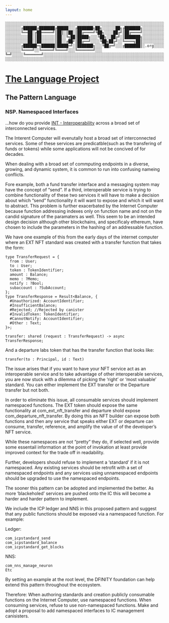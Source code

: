 ```yaml
---
layout: home
---
```


```text
░░░░░░░░░░░░░░░░░░░░░░░░░░░░░░░░░░░░░░░░░░░░░░░░░░░░░░░░░░░░░░░░░░░░░░░░░░░░░░░░░░░░░░░░░░░░░░░░░░░░░░░░░░░░░░░░░░░░░░░░░░░░░░░░░░░░░░░░░░░░░░░░░░░░░░░░░░░░░░░░░░░░░░
░░░░░░░╔██████╔███████╔█████░░░╔███████╗██╗░░░░░░██╗╔███████╗░░░░░░░░░░░░░░░░░░░░░░░░░░░░░░░░░░░░░░░░░░░░░░░░░░░░░░░░░░░░░░░░░░░░░░░░░░░░░░░░░░░░░░░░░░░░░░░░░░░░░░░░░
░░░░░░░╚══██░╔██═════╝║██║░║██░║██╔════╝╚██╗░░░░██╔╝║██╔════╝░░░░░░░░░░░░░░░░░░░░░░░░░░░░░░░░░░░░░░░░░░░░░░░░░░░░░░░░░░░░░░░░░░░░░░░░░░░░░░░░░░░░░░░░░░░░░░░░░░░░░░░░░
░░░░░░░░░░██░║██░░░░░░║██░░╚╗██║█████╗░░░╚██╗░░██╔╝░║███████╗░░░░░░░░░░░░░░░░░░░░░░░░░░░░░░░░░░░░░░░░░░░░░░░░░░░░░░░░░░░░░░░░░░░░░░░░░░░░░░░░░░░░░░░░░░░░░░░░░░░░░░░░░
░░░░░░░░░░██░║██░░░░░░║██░░╔██╝║██╔══╝░░░░╚██╗██╔╝░░╚════╗██║░░░░░░░░░░░░░░░░░░░░░░░░░░░░░░░░░░░░░░░░░░░░░░░░░░░░░░░░░░░░░░░░░░░░░░░░░░░░░░░░░░░░░░░░░░░░░░░░░░░░░░░░░
░░░░░░░╔██████═╗██████║█████═╝░║███████╗░░░╚██╔═╝░░░╔███████║░.org░░░░░░░░░░░░░░░░░░░░░░░░░░░░░░░░░░░░░░░░░░░░░░░░░░░░░░░░░░░░░░░░░░░░░░░░░░░░░░░░░░░░░░░░░░░░░░░░░░░░
░░░░░░░╚════╝░░╚═════╝╚════╝░░░╚═══════╝░░░ ╚═╝░░░░░╚═══════╝░░░░░░░░░░░░░░░░░░░░░░░░░░░░░░░░░░░░░░░░░░░░░░░░░░░░░░░░░░░░░░░░░░░░░░░░░░░░░░░░░░░░░░░░░░░░░░░░░░░░░░░░░
░░░░░░░░░░░░░░░░░░░░░░░░░░░░░░░░░░░░░░░░░░░░░░░░░░░░░░░░░░░░░░░░░░░░░░░░░░░░░░░░░░░░░░░░░░░░░░░░░░░░░░░░░░░░░░░░░░░░░░░░░░░░░░░░░░░░░░░░░░░░░░░░░░░░░░░░░░░░░░░░░░░░░░
```

# [The Language Project](index.html)

## The Pattern Language

### NSP. Namespaced Interfaces

...how do you provide [INT - Interoperability](interoperability.html) across a broad set of interconnected services.

The Interent Computer will evenutally host a broad set of interconnected services.  Some of these services are predicatble(such as the transfering of funds or tokens) while some applications will not be concived of for decades. 

When dealing with a broad set of commputing endpoints in a diverse, growing, and dynamic system, it is common to run into confusing nameing conflicts.

Fore example, both a fund transfer interface and a messaging system may have the concept of “send”.  If a third, interoperable service is trying to combine functionality of these two services it will have to make a decision about which “send” functionality it will want to expose and which it will want to abstract.  This problem is further exacerbated by the Internet Computer because function addressing indexes only on function name and not on the candid signature of the paramaters as well.  This seem to be an intended design decision although other blockchains, and specificaly ethereum, have chosen to include the parameters in the hashing of an addressable function.  

We have one example of this from the early days of the internet computer where an EXT NFT standard was created with a transfer function that takes the form:

```
type TransferRequest = {
  from : User;
  to : User;
  token : TokenIdentifier;
  amount : Balance;
  memo : ?Memo;
  notify : ?Bool;
  subaccount : ?SubAccount;
};
type TransferResponse = Result<Balance, {
  #Unauthorized: AccountIdentifier;
  #InsufficientBalance;
  #Rejected; //Rejected by canister
  #InvalidToken: TokenIdentifier;
  #CannotNotify: AccountIdentifier;
  #Other : Text;
}>;

transfer: shared (request : TransferRequest) -> async TransferResponse;
```

And a departure labs token that has the transfer function that looks like: 

```
transfer(to : Principal, id : Text)
```

The issue arises that if you want to have your NFT service act as an interoperable service and to take advantage of other interoperable services, you are now stuck with a dilemma of picking the ‘right’ or ‘most valuable’ standard. You can either implement the EXT transfer or the Departure transfer but not both.

In order to eliminate this issue, all consumable services should implement namespaced functions.  The EXT token should expose the same functionality at com_ext_nft_transfer and departure shold expose com_departure_nft_transfer.  By doing this an NFT builder can expose both functions and then any service that speaks either EXT or departure can consume, transfer, reference, and amplify the value of of the developer’s NFT service.

While these namespaces are not “pretty” they do, if selected well, provide some essentail information at the point of invokation at least provide improved context for the trade off in readability.

Further, developers should refuse to implement a ‘standard’ if it is not namespaced.  Any existing services should be retrofit with a set of namespaced endpoints and any services using unnamespaced endpoints should be upgraded to use the namespaced endpoints.

The sooner this pattern can be adopted and implemented the better.  As more ‘blackeholed’ services are pushed onto the IC this will become a harder and harder pattern to implement.

We include the ICP ledger and NNS in this proposed pattern and suggest that any public functions should be exposed via a namespaced function.  For example:

Ledger:

```
com_icpstandard_send
com_icpstandard_balance
com_icpstandard_get_blocks
```

NNS:

```
com_nns_manage_neuron
Etc
```

By setting an example at the root level, the DFINITY foundation can help extend this pattern throughout the ecosystem.

Therefore:  When authoring standards and creation publicly consumable functions on the Internet Computer, use namespaced functions.  When consuming services, refuse to use non-namespaced functions.  Make and adopt a proposal to add namespaced interfaces to IC management canisisters.


